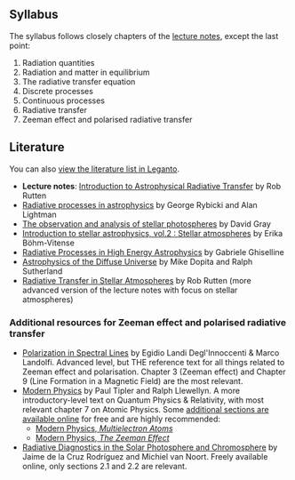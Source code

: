 ## Syllabus

The syllabus follows closely chapters of the [lecture notes](https://www.uio.no/studier/emner/matnat/astro/AST4310/h20/pensumliste/iart.pdf), except the last point:

1. Radiation quantities
2. Radiation and matter in equilibrium
3. The radiative transfer equation
4. Discrete processes
5. Continuous processes
6. Radiative transfer
7. Zeeman effect and polarised radiative transfer

## Literature

You can also [view the literature list in Leganto](https://www.uio.no/studier/emner/matnat/astro/AST4310/h21/pensumliste/index.html).

* **Lecture notes**: [Introduction to Astrophysical Radiative Transfer](https://www.uio.no/studier/emner/matnat/astro/AST4310/h21/pensumliste/iart.pdf) by Rob Rutten
* [Radiative processes in astrophysics](https://bibsys-almaprimo.hosted.exlibrisgroup.com/primo-explore/fulldisplay?docid=BIBSYS_ILS71521664660002201&context=L&vid=UIO&lang=no_NO&search_scope=default_scope&adaptor=Local%20Search%20Engine&isFrbr=true&tab=default_tab&query=any,contains,Rybicky%20lightman&sortby=date&facet=frbrgroupid,include,208495456&offset=0) by George Rybicki and Alan Lightman
* [The observation and analysis of stellar photospheres](https://bibsys-almaprimo.hosted.exlibrisgroup.com/primo-explore/fulldisplay?docid=BIBSYS_ILS71559324260002201&context=L&vid=UIO&lang=no_NO&search_scope=default_scope&adaptor=Local%20Search%20Engine&tab=default_tab&query=any,contains,Observation%20and%20Analysis%20of%20Stellar%20Photospheres&offset=0) by David Gray
* [Introduction to stellar astrophysics, vol.2 : Stellar atmospheres](https://bibsys-almaprimo.hosted.exlibrisgroup.com/primo-explore/fulldisplay?docid=BIBSYS_ILS71472401450002201&context=L&vid=UIO&lang=no_NO&search_scope=default_scope&adaptor=Local%20Search%20Engine&tab=default_tab&query=any,contains,0-521-34870-6&offset=0) by Erika Böhm-Vitense
* [Radiative Processes in High Energy Astrophysics](https://arxiv.org/abs/1202.5949) by Gabriele Ghiselline
* [Astrophysics of the Diffuse Universe](https://bibsys-almaprimo.hosted.exlibrisgroup.com/primo-explore/fulldisplay?docid=BIBSYS_ILS71505074440002201&context=L&vid=UIO&lang=no_NO&search_scope=default_scope&adaptor=Local%20Search%20Engine&isFrbr=true&tab=default_tab&query=any,contains,astrophysics%20diffuse%20universe&offset=0) by Mike Dopita and Ralph Sutherland
* [Radiative Transfer in Stellar Atmospheres](https://www.staff.science.uu.nl/~rutte101/rrweb/rjr-edu/coursenotes/rutten_rtsa_notes_2003.pdf) by Rob Rutten (more advanced version of the lecture notes with focus on stellar atmospheres)

### Additional resources for Zeeman effect and polarised radiative transfer

* [Polarization in Spectral Lines](https://bibsys-almaprimo.hosted.exlibrisgroup.com/primo-explore/fulldisplay?docid=BIBSYS_ILS71507261610002201&context=L&vid=UIO&lang=no_NO&search_scope=default_scope&adaptor=Local%20Search%20Engine&isFrbr=true&tab=default_tab&query=any,contains,polarization%20in%20spectral%20lines&offset=0) by Egidio Landi Degl'Innoccenti & Marco Landolfi. Advanced level, but THE reference text for all things related to Zeeman effect and polarisation. Chapter 3 (Zeeman effect) and Chapter 9 (Line Formation in a Magnetic Field) are the most relevant.
* [Modern Physics](https://bibsys-almaprimo.hosted.exlibrisgroup.com/primo-explore/fulldisplay?docid=BIBSYS_ILS71511894300002201&context=L&vid=UIO&lang=no_NO&search_scope=default_scope&adaptor=Local%20Search%20Engine&isFrbr=true&tab=default_tab&query=any,contains,modern%20physics%20tipler&offset=0) by Paul Tipler and Ralph Llewellyn. A more introductory-level text on Quantum Physics & Relativity, with most relevant chapter 7 on Atomic Physics. Some [additional sections are available online](https://www.macmillanlearning.com/studentresources/college/collegebridgepage/tiplermodernphysics6e.html) for free and are highly recommended:
    * [Modern Physics, *Multielectron Atoms*](https://www.macmillanlearning.com/studentresources/college/physics/tiplermodernphysics6e/more_sections/more_chapter_7_1-multielectron_atoms.pdf)
    * [Modern Physics, *The Zeeman Effect*](https://www.macmillanlearning.com/studentresources/college/physics/tiplermodernphysics6e/more_sections/more_chapter_7_2-the_zeeman_effect.pdf)
* [Radiative Diagnostics in the Solar Photosphere and Chromosphere](https://ui.adsabs.harvard.edu/abs/2017SSRv..210..109D/abstract) by Jaime de la Cruz Rodríguez and Michiel van Noort. Freely available online, only sections 2.1 and 2.2 are relevant.